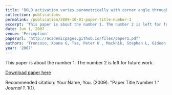 ```yaml
---
title: "BOLD activation varies parametrically with corner angle throughout human retinotopic cortex."
collection: publications
permalink: /publication/2009-10-01-paper-title-number-1
excerpt: 'This paper is about the number 1. The number 2 is left for future work.'
date: Jun 1, 2007
venue: 'Perception'
paperurl: 'http://academicpages.github.io/files/paper1.pdf'
authors: 'Troncoso, Xoana G, Tse, Peter U , Macknik, Stephen L, Gideon P. Caplovitz, Hsieh, Paul J, Schlegel, Alex A, Otero-Millan, Jorge, Martinez-Conde, Susana'
year: '2007'
---
```

This paper is about the number 1. The number 2 is left for future work.

[Download paper here](http://academicpages.github.io/files/paper1.pdf)

Recommended citation: Your Name, You. (2009). "Paper Title Number 1." <i>Journal 1</i>. 1(1).
